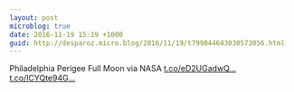 ```yaml
---
layout: post
microblog: true
date: 2016-11-19 15:19 +1000
guid: http://desparoz.micro.blog/2016/11/19/t799844643030573056.html
---
```

Philadelphia Perigee Full Moon via NASA [t.co/eD2UGadwQ...](https://t.co/eD2UGadwQm) [t.co/lCYQte94G...](https://t.co/lCYQte94Gk)
